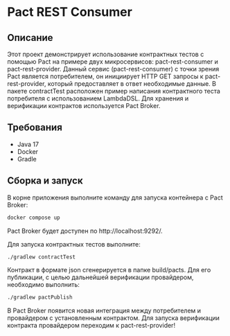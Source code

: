 # Pact REST Consumer

## Описание

Этот проект демонстрирует использование контрактных тестов с помощью Pact на примере двух микросервисов: 
pact-rest-consumer и pact-rest-provider. Данный сервис (pact-rest-consumer) с точки зрения Pact является потребителем,
он инициирует HTTP GET запросы к pact-rest-provider, который предоставляет в ответ необходимые данные. 
В пакете contractTest расположен пример написания контрактного теста потребителя с использованием LambdaDSL.
Для хранения и верификации контрактов используется Pact Broker.

## Требования

- Java 17
- Docker
- Gradle

## Сборка и запуск

В корне приложения выполните команду для запуска контейнера с Pact Broker:

```bash
docker compose up
```

Pact Broker будет доступен по http://localhost:9292/.

Для запуска контрактных тестов выполните:

```bash
./gradlew contractTest
```
Контракт в формате json сгенерируется в папке build/pacts. Для его публикации, с целью дальнейшей верификации провайдером,
необходимо выполнить:

```bash
./gradlew pactPublish
```

В Pact Broker появится новая интеграция между потребителем и провайдером с установленным контрактом. Для запуска 
верификации контракта провайдером переходим к pact-rest-provider!
